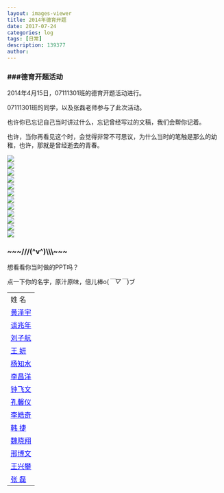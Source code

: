 ```yaml
---
layout: images-viewer
title: 2014年德育开题
date: 2017-07-24
categories: log
tags: [日常]
description: 139377
author: 
---
```




<h3>###德育开题活动</h3>

2014年4月15日，07111301班的德育开题活动进行。

07111301班的同学，以及张磊老师参与了此次活动。

也许你已忘记自己当时讲过什么，忘记曾经写过的文稿，我们会帮你记着。

也许，当你再看见这个时，会觉得非常不可思议，为什么当时的笔触是那么的幼稚，也许，那就是曾经逝去的青春。



<div class="gallery">
	<div><a href="http://os5h88ibe.bkt.clouddn.com/07111301/deyukaiti/images/img1.jpg"><img src="http://os5h88ibe.bkt.clouddn.com/07111301/deyukaiti/images/img1.jpg" /></a></div>
	<div><a href="http://oso00lm7b.bkt.clouddn.com/07111301/deyukaiti/images/img2.jpg"><img src="http://oso00lm7b.bkt.clouddn.com/07111301/deyukaiti/images/img2.jpg" /></a></div>
	<div><a href="http://os5h88ibe.bkt.clouddn.com/07111301/deyukaiti/images/img3.jpg"><img src="http://os5h88ibe.bkt.clouddn.com/07111301/deyukaiti/images/img3.jpg" /></a></div>
	<div><a href="http://oso00lm7b.bkt.clouddn.com/07111301/deyukaiti/images/img4.jpg"><img src="http://oso00lm7b.bkt.clouddn.com/07111301/deyukaiti/images/img4.jpg" /></a></div>
	<div><a href="http://os5h88ibe.bkt.clouddn.com/07111301/deyukaiti/images/img5.jpg"><img src="http://os5h88ibe.bkt.clouddn.com/07111301/deyukaiti/images/img5.jpg" /></a></div>
	<div><a href="http://oso00lm7b.bkt.clouddn.com/07111301/deyukaiti/images/img6.jpg"><img src="http://oso00lm7b.bkt.clouddn.com/07111301/deyukaiti/images/img6.jpg" /></a></div>
	<div><a href="http://os5h88ibe.bkt.clouddn.com/07111301/deyukaiti/images/img7.jpg"><img src="http://os5h88ibe.bkt.clouddn.com/07111301/deyukaiti/images/img7.jpg" /></a></div>
	<div><a href="http://oso00lm7b.bkt.clouddn.com/07111301/deyukaiti/images/img8.jpg"><img src="http://oso00lm7b.bkt.clouddn.com/07111301/deyukaiti/images/img8.jpg" /></a></div>
	<div><a href="http://os5h88ibe.bkt.clouddn.com/07111301/deyukaiti/images/img9.jpg"><img src="http://os5h88ibe.bkt.clouddn.com/07111301/deyukaiti/images/img9.jpg" /></a></div>
	<div><a href="http://oso00lm7b.bkt.clouddn.com/07111301/deyukaiti/images/img10.jpg"><img src="http://oso00lm7b.bkt.clouddn.com/07111301/deyukaiti/images/img10.jpg" /></a></div>
	<div><a href="http://os5h88ibe.bkt.clouddn.com/07111301/deyukaiti/images/img11.jpg"><img src="http://os5h88ibe.bkt.clouddn.com/07111301/deyukaiti/images/img11.jpg" /></a></div>
	<div><a href="http://oso00lm7b.bkt.clouddn.com/07111301/deyukaiti/images/img12.jpg"><img src="http://oso00lm7b.bkt.clouddn.com/07111301/deyukaiti/images/img12.jpg" /></a></div>
</div>



<h3>~~~///(^v^)\\\~~~</h3>

想看看你当时做的PPT吗？

点一下你的名字，原汁原味，倍儿棒o(*￣▽￣*)ブ

<table border="0.5">
	<tr>
	  <td>姓  名</td>
	</tr>
	<tr>
	  <td><a href="http://os5h88ibe.bkt.clouddn.com/07111301/deyukaiti/file/07011301-1120121861-HuangZeyu.ppt" target="_blank" style="color: blue">黄泽宇</a></td>
	</tr>
	<tr>
	  <td><a href="http://oso00lm7b.bkt.clouddn.com/07111301/deyukaiti/file/07011301-1120131743-TanZhaonian.ppt" target="_blank" style="color: blue">谈兆年</a></td>
	</tr>
	<tr>
	  <td><a href="http://os5h88ibe.bkt.clouddn.com/07111301/deyukaiti/file/07011301-1120131744-LiuZihang.ppt" target="_blank" style="color: blue">刘子航</a></td>
	</tr>
	<tr>
	  <td><a href="http://oso00lm7b.bkt.clouddn.com/07111301/deyukaiti/file/07011301-1120131745-WangYan.ppt" target="_blank" style="color: blue">王  妍</a></td>
	</tr>
	<tr>
	  <td><a href="http://os5h88ibe.bkt.clouddn.com/07111301/deyukaiti/file/07011301-1120131746-YangZhishui.pptx" target="_blank" style="color: blue">杨知水</a></td>
	</tr>
	<tr>
	  <td><a href="http://oso00lm7b.bkt.clouddn.com/07111301/deyukaiti/file/07011301-1120131747-LiChangyang.pptx" target="_blank" style="color: blue">李昌洋</a></td>
	</tr>
	<tr>
	  <td><a href="http://os5h88ibe.bkt.clouddn.com/07111301/deyukaiti/file/07011301-1120131748-ZhongFeiwen.ppt" target="_blank" style="color: blue">钟飞文</a></td>
	</tr>
	<tr>
	  <td><a href="http://oso00lm7b.bkt.clouddn.com/07111301/deyukaiti/file/07011301-1120131749-KongXinyi.pptx" target="_blank" style="color: blue">孔馨仪</a></td>
	</tr>
	<tr>
	  <td><a href="http://os5h88ibe.bkt.clouddn.com/07111301/deyukaiti/file/07011301-1120131750-LiHaoqi.pptx" target="_blank" style="color: blue">李皓奇</a></td>
	</tr>
	<tr>
	  <td><a href="http://oso00lm7b.bkt.clouddn.com/07111301/deyukaiti/file/07011301-1120131751-HanJie.ppt" target="_blank" style="color: blue">韩  捷</a></td>
	</tr>
	<tr>
	  <td><a href="http://os5h88ibe.bkt.clouddn.com/07111301/deyukaiti/file/07011301-1120131752-WeiXiaoxiang.pptx" target="_blank" style="color: blue">魏晓翔</a></td>
	</tr>
	<tr>
	  <td><a href="http://oso00lm7b.bkt.clouddn.com/07111301/deyukaiti/file/07011301-1120131753-XingBowen.pptx" target="_blank" style="color: blue">邢博文</a></td>
	</tr>
	<tr>
	  <td><a href="http://os5h88ibe.bkt.clouddn.com/07111301/deyukaiti/file/07011301-1120131754-WangXingpan.ppt" target="_blank" style="color: blue">王兴攀</a></td>
	</tr>
	<tr>
	  <td><a href="http://oso00lm7b.bkt.clouddn.com/07111301/deyukaiti/file/07011301-1120131755-ZhangLei.pptx" target="_blank" style="color: blue">张  磊</a></td>
	</tr>
</table>
